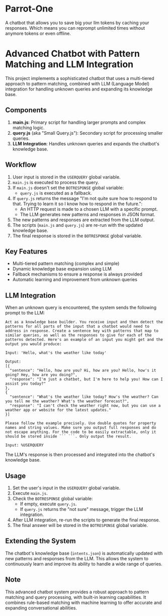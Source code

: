 # Parrot-One
A chatbot that allows you to save big your llm tokens by caching your responses. Which means you can reprompt unlimited times without anymore tokens or even offline.

# Advanced Chatbot with Pattern Matching and LLM Integration

This project implements a sophisticated chatbot that uses a multi-tiered approach to pattern matching, combined with LLM (Language Model) integration for handling unknown queries and expanding its knowledge base.

## Components

1. **main.js**: Primary script for handling larger prompts and complex matching logic.
2. **query.js** (aka "Small Query.js"): Secondary script for processing smaller queries.
3. **LLM Integration**: Handles unknown queries and expands the chatbot's knowledge base.

## Workflow

1. User input is stored in the `USERQUERY` global variable.
2. `main.js` is executed to process the query.
3. If `main.js` doesn't set the `BOTRESPONSE` global variable:
   - `query.js` is executed as a fallback.
4. If `query.js` returns the message "I'm not quite sure how to respond to that. Trying to learn it so I know how to respond in the future.":
   - An HTTP request is made to a chosen LLM with a specific prompt.
   - The LLM generates new patterns and responses in JSON format.
5. The new patterns and responses are extracted from the LLM output.
6. The scripts (`main.js` and `query.js`) are re-run with the updated knowledge base.
7. The final response is stored in the `BOTRESPONSE` global variable.

## Key Features

- Multi-tiered pattern matching (complex and simple)
- Dynamic knowledge base expansion using LLM
- Fallback mechanisms to ensure a response is always provided
- Automatic learning and improvement from unknown queries

## LLM Integration

When an unknown query is encountered, the system sends the following prompt to the LLM:

```
Act as a knowledge base builder. You receive input and then detect the patterns for all parts of the input that a chatbot would need to address in response. Create a sentence key with patterns that map to similar queries, as well as the responses to give for each of the patterns detected. Here's an example of an input you might get and the output you would produce:

Input: 'Hello, what's the weather like today'

Output:
[{
  "sentence": "Hello, how are you? Hi, how are you? Hello, how's it going? Hey, how are you doing?",
  "response": "I'm just a chatbot, but I'm here to help you! How can I assist you today?"
},
{
  "sentence": "What's the weather like today? How's the weather? Can you tell me the weather? What's the weather forecast?",
  "response": "I can't check the weather right now, but you can use a weather app or website for the latest updates."
}]

Please follow the example precisely. Use double quotes for property names and string values. Make sure you output full responses and do not escape anything. For the code to be easily extractable, only it should be stored inside ``` ```. Only output the result.

Input: %USERQUERY
```

The LLM's response is then processed and integrated into the chatbot's knowledge base.

## Usage

1. Set the user's input in the `USERQUERY` global variable.
2. Execute `main.js`.
3. Check the `BOTRESPONSE` global variable:
   - If empty, execute `query.js`.
   - If `query.js` returns the "not sure" message, trigger the LLM integration.
4. After LLM integration, re-run the scripts to generate the final response.
5. The final answer will be stored in the `BOTRESPONSE` global variable.

## Extending the System

The chatbot's knowledge base (`intents.json`) is automatically updated with new patterns and responses from the LLM. This allows the system to continuously learn and improve its ability to handle a wide range of queries.

## Note

This advanced chatbot system provides a robust approach to pattern matching and query processing, with built-in learning capabilities. It combines rule-based matching with machine learning to offer accurate and expanding conversational abilities.
